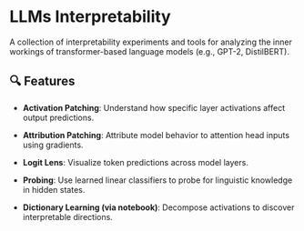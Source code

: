 # LLMs Interpretability

A collection of interpretability experiments and tools for analyzing the inner workings of transformer-based language models (e.g., GPT-2, DistilBERT).

## 🔍 Features
- **Activation Patching**: Understand how specific layer activations affect output predictions.

- **Attribution Patching**: Attribute model behavior to attention head inputs using gradients.

- **Logit Lens**: Visualize token predictions across model layers.

- **Probing**: Use learned linear classifiers to probe for linguistic knowledge in hidden states.

- **Dictionary Learning (via notebook)**: Decompose activations to discover interpretable directions.
